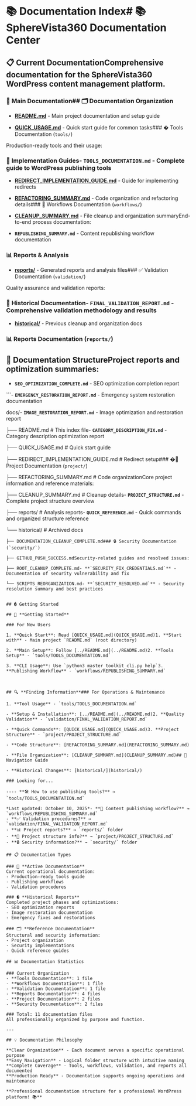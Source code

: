 # 📚 Documentation Index# 📚 SphereVista360 Documentation Center



## 📋 Current DocumentationComprehensive documentation for the SphereVista360 WordPress content management platform.



### 🎯 **Main Documentation**## 🗂️ Documentation Organization

- **[README.md](../README.md)** - Main project documentation and setup guide

- **[QUICK_USAGE.md](QUICK_USAGE.md)** - Quick start guide for common tasks### �️ Tools Documentation (`tools/`)

Production-ready tools and their usage:

### 🔧 **Implementation Guides**- **`TOOLS_DOCUMENTATION.md`** - Complete guide to WordPress publishing tools

- **[REDIRECT_IMPLEMENTATION_GUIDE.md](REDIRECT_IMPLEMENTATION_GUIDE.md)** - Guide for implementing redirects

- **[REFACTORING_SUMMARY.md](REFACTORING_SUMMARY.md)** - Code organization and refactoring details### 🔄 Workflows Documentation (`workflows/`)

- **[CLEANUP_SUMMARY.md](CLEANUP_SUMMARY.md)** - File cleanup and organization summaryEnd-to-end process documentation:

- **`REPUBLISHING_SUMMARY.md`** - Content republishing workflow documentation

### 📊 **Reports & Analysis**

- **[reports/](reports/)** - Generated reports and analysis files### ✅ Validation Documentation (`validation/`)

Quality assurance and validation reports:

### 📜 **Historical Documentation**- **`FINAL_VALIDATION_REPORT.md`** - Comprehensive validation methodology and results

- **[historical/](historical/)** - Previous cleanup and organization docs

### 📊 Reports Documentation (`reports/`)

## 🎯 **Documentation Structure**Project reports and optimization summaries:

- **`SEO_OPTIMIZATION_COMPLETE.md`** - SEO optimization completion report

```- **`EMERGENCY_RESTORATION_REPORT.md`** - Emergency system restoration documentation

docs/- **`IMAGE_RESTORATION_REPORT.md`** - Image optimization and restoration report

├── README.md                           # This index file- **`CATEGORY_DESCRIPTION_FIX.md`** - Category description optimization report

├── QUICK_USAGE.md                      # Quick start guide

├── REDIRECT_IMPLEMENTATION_GUIDE.md    # Redirect setup### �📁 Project Documentation (`project/`)

├── REFACTORING_SUMMARY.md              # Code organizationCore project information and reference materials:

├── CLEANUP_SUMMARY.md                  # Cleanup details- **`PROJECT_STRUCTURE.md`** - Complete project structure overview

├── reports/                            # Analysis reports- **`QUICK_REFERENCE.md`** - Quick commands and organized structure reference

└── historical/                         # Archived docs

    ├── DOCUMENTATION_CLEANUP_COMPLETE.md### 🔒 Security Documentation (`security/`)

    ├── GITHUB_PUSH_SUCCESS.mdSecurity-related guides and resolved issues:

    ├── ROOT_CLEANUP_COMPLETE.md- **`SECURITY_FIX_CREDENTIALS.md`** - Documentation of security vulnerability and fix

    └── SCRIPTS_REORGANIZATION.md- **`SECURITY_RESOLVED.md`** - Security resolution summary and best practices

```

## � Getting Started

## 🚀 **Getting Started**

### For New Users

1. **Quick Start**: Read [QUICK_USAGE.md](QUICK_USAGE.md)1. **Start with** - Main project `README.md` (root directory)

2. **Main Setup**: Follow [../README.md](../README.md)2. **Tools Setup** - `tools/TOOLS_DOCUMENTATION.md`

3. **CLI Usage**: Use `python3 master_toolkit_cli.py help`3. **Publishing Workflow** - `workflows/REPUBLISHING_SUMMARY.md`



## 🔍 **Finding Information**### For Operations & Maintenance

1. **Tool Usage** - `tools/TOOLS_DOCUMENTATION.md`

- **Setup & Installation**: [../README.md](../README.md)2. **Quality Validation** - `validation/FINAL_VALIDATION_REPORT.md`

- **Quick Commands**: [QUICK_USAGE.md](QUICK_USAGE.md)3. **Project Structure** - `project/PROJECT_STRUCTURE.md`

- **Code Structure**: [REFACTORING_SUMMARY.md](REFACTORING_SUMMARY.md)

- **File Organization**: [CLEANUP_SUMMARY.md](CLEANUP_SUMMARY.md)## 🧭 Navigation Guide

- **Historical Changes**: [historical/](historical/)

### Looking for...

---- **🛠️ How to use publishing tools?** → `tools/TOOLS_DOCUMENTATION.md`

*Last updated: October 10, 2025*- **🔄 Content publishing workflow?** → `workflows/REPUBLISHING_SUMMARY.md`
- **✅ Validation procedures?** → `validation/FINAL_VALIDATION_REPORT.md`
- **📊 Project reports?** → `reports/` folder
- **📁 Project structure info?** → `project/PROJECT_STRUCTURE.md`
- **🔒 Security information?** → `security/` folder

## 📋 Documentation Types

### 🎯 **Active Documentation**
Current operational documentation:
- Production-ready tools guide
- Publishing workflows
- Validation procedures

### � **Historical Reports**
Completed project phases and optimizations:
- SEO optimization reports
- Image restoration documentation
- Emergency fixes and restorations

### 🗂️ **Reference Documentation**
Structural and security information:
- Project organization
- Security implementations
- Quick reference guides

## 📊 Documentation Statistics

### Current Organization
- **Tools Documentation**: 1 file
- **Workflows Documentation**: 1 file
- **Validation Documentation**: 1 file
- **Reports Documentation**: 4 files
- **Project Documentation**: 2 files
- **Security Documentation**: 2 files

### Total: 11 documentation files
All professionally organized by purpose and function.

---

## 💡 Documentation Philosophy

**Clear Organization** - Each document serves a specific operational purpose  
**Easy Navigation** - Logical folder structure with intuitive naming  
**Complete Coverage** - Tools, workflows, validation, and reports all documented  
**Production Ready** - Documentation supports ongoing operations and maintenance  

**Professional documentation structure for a professional WordPress platform! 📚**